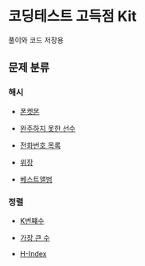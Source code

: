 # 코딩테스트 고득점 Kit

풀이와 코드 저장용
<br/>

## 문제 분류

### 해시

- [폰켓몬](https://github.com/BOLTB0X/Swift_Study/blob/main/고득점%20kit/해시/폰켓몬.swift)
  <br/>

- [완주하지 못한 선수]()
  <br/>

- [전화번호 목록]()
  <br/>

- [위장]()
  <br/>

- [베스트앨범]()
  <br/>

### 정렬

- [K번쨰수](https://github.com/BOLTB0X/Swift_Study/tree/main/고득점%20kit/정렬/K번째수)
  <br/>

- [가장 큰 수]()
  <br/>

- [H-Index](https://github.com/BOLTB0X/Swift_Study/tree/main/고득점%20kit/정렬/H-Index)
  <br/>

